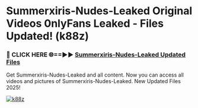 # Summerxiris-Nudes-Leaked Original Videos 0nlyFans Leaked - Files Updated! (k88z)

<h3>🔴 CLICK HERE 🌐==►► <a href="https://tinyurl.com/yc6ubb5a" rel="nofollow">Summerxiris-Nudes-Leaked Updated Files</a></h3>

Get Summerxiris-Nudes-Leaked and all content. Now you can access all videos and pictures of Summerxiris-Nudes-Leaked. New Updated Files 2025!

[![k88z](https://i.imgur.com/7eu0CRL.gif)](https://tinyurl.com/yc6ubb5a)
